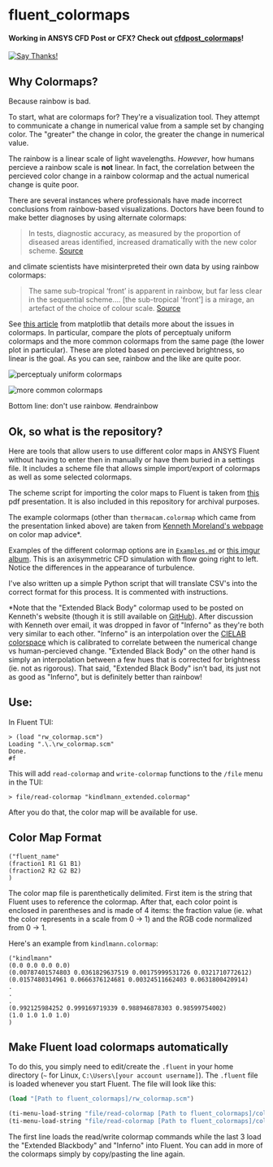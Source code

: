 # fluent_colormaps
#### Working in ANSYS CFD Post or CFX? Check out [cfdpost_colormaps](https://github.com/u2berggeist/cfdpost_colormaps)!
[![Say Thanks!](https://img.shields.io/badge/Say-Thanks&#33;-orange.svg?longCache=true&style=flat-square)](https://saythanks.io/to/u2berggeist)

## Why Colormaps?

Because rainbow is bad. 

To start, what are colormaps for? They're a visualization tool. They attempt to communicate a change in numerical value from a sample set by changing color. The "greater" the change in color, the greater the change in numerical value. 

The rainbow is a linear scale of light wavelengths. *However*, how humans percieve a rainbow scale is **not** linear. In fact, the correlation between the percieved color change in a rainbow colormap and the actual numerical change is quite poor. 

There are several instances where professionals have made incorrect conclusions from rainbow-based visualizations. Doctors have been found to make better diagnoses by using alternate colormaps:

> In tests, diagnostic accuracy, as measured by the proportion of diseased areas identified, increased dramatically with the new color scheme. [Source](https://phys.org/news/2011-10-heart-disease-visualization-experts-simpler.html)

and climate scientists have misinterpreted their own data by using rainbow colormaps:

>  The same sub-tropical ‘front’ is apparent in rainbow, but far less clear in the sequential scheme.... [the sub-tropical 'front'] is a mirage, an artefact of the choice of colour scale. [Source](http://www.climate-lab-book.ac.uk/2016/why-rainbow-colour-scales-can-be-misleading/)

See [this article](https://matplotlib.org/users/colormaps.html) from matplotlib that details more about the issues in colormaps. In particular, compare the plots of perceptualy uniform colormaps and the more common colormaps from the same page (the lower plot in particular). These are ploted based on percieved brightness, so linear is the goal. As you can see, rainbow and the like are quite poor.

![perceptualy uniform colormaps](https://matplotlib.org/users/plotting/colormaps/lightness_00.png)

![more common colormaps](https://matplotlib.org/users/plotting/colormaps/lightness_05.png)

Bottom line: don't use rainbow. \#endrainbow

## Ok, so what is the repository?

Here are tools that allow users to use different color maps in ANSYS Fluent without having to enter then in manually or have them buried in a settings file. It includes a scheme file that allows simple import/export of colormaps as well as some selected colormaps.

The scheme script for importing the color maps to Fluent is taken from [this](http://www.cadfamily.com/download-pdf/FLUENT12/AutoUGM03_fluent_tips.pdf) pdf presentation. It is also included in this repository for archival purposes.

The example colormaps (other than `thermacam.colormap` which came from the presentation linked above) are taken from [Kenneth Moreland's webpage](https://www.kennethmoreland.com/color-advice/) on color map advice*.

Examples of the different colormap options are in [`Examples.md`](./Examples.md) or [this imgur album](https://imgur.com/a/hL35KCY). This is an axisymmetric CFD simulation with flow going right to left. Notice the differences in the appearance of turbulence.

I've also written up a simple Python script that will translate CSV's into the correct format for this process. It is commented with instructions.

\*Note that the "Extended Black Body" colormap used to be posted on Kenneth's website (though it is still available on [GitHub](https://github.com/kennethmoreland-com/kennethmoreland-com.github.io/tree/master/color-advice)). After discussion with Kenneth over email, it was dropped in favor of "Inferno" as they're both very similar to each other. 
"Inferno" is an interpolation over the [CIELAB colorspace](https://en.wikipedia.org/wiki/CIELAB_color_space) which is calibrated to correlate between the numerical change vs human-percieved change. "Extended Black Body" on the other hand is simply an interpolation between a few hues that is corrected for brightness (ie. not as rigorous). That said, "Extended Black Body" isn't bad, its just not as good as "Inferno", but is definitely better than rainbow!

## Use:

In Fluent TUI:
```
> (load "rw_colormap.scm")
Loading ".\.\rw_colormap.scm"
Done.
#f
```
This will add `read-colormap` and `write-colormap` functions to the `/file` menu in the TUI:

```
> file/read-colormap "kindlmann_extended.colormap"
```

After you do that, the color map will be available for use.

## Color Map Format

```
("fluent_name"
(fraction1 R1 G1 B1)
(fraction2 R2 G2 B2)
)
```
The color map file is parenthetically delimited. First item is the string that Fluent uses to reference the colormap. 
After that, each color point is enclosed in parentheses and is made of 4 items: the fraction value (ie. what the color represents in a scale from 0 → 1) and the RGB code normalized from 0 → 1.

Here's an example from `kindlmann.colormap`:

```
("kindlmann"
(0.0 0.0 0.0 0.0)
(0.00787401574803 0.0361829637519 0.00175999531726 0.0321710772612)
(0.0157480314961 0.0666376124681 0.00324511662403 0.0631800420914)
.
.
.
(0.992125984252 0.999169719339 0.988946878303 0.98599754002)
(1.0 1.0 1.0 1.0)
)
```

## Make Fluent load colormaps automatically

To do this, you simply need to edit/create the `.fluent` in your home directory (`~` for Linux, `C:\Users\[your account username]`). The `.fluent` file is loaded whenever you start Fluent. The file will look like this:

```scheme
(load "[Path to fluent_colormaps]/rw_colormap.scm")

(ti-menu-load-string "file/read-colormap [Path to fluent_colormaps]/colormaps/blackbody_extended.colormap")
(ti-menu-load-string "file/read-colormap [Path to fluent_colormaps]/colormaps/inferno.colormap")
```

The first line loads the read/write colormap commands while the last 3 load the "Extended Blackbody" and "Inferno" into Fluent. You can add in more of the colormaps simply by copy/pasting the line again.

